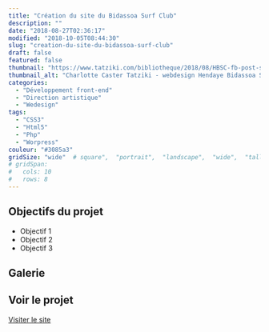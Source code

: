 ```yaml
---
title: "Création du site du Bidassoa Surf Club"
description: ""
date: "2018-08-27T02:36:17"
modified: "2018-10-05T08:44:30"
slug: "creation-du-site-du-bidassoa-surf-club"
draft: false
featured: false
thumbnail: "https://www.tatziki.com/bibliotheque/2018/08/HBSC-fb-post-site-online.jpg"
thumbnail_alt: "Charlotte Caster Tatziki - webdesign Hendaye Bidassoa Surf Club"
categories:
  - "Développement front-end"
  - "Direction artistique"
  - "Wedesign"
tags:
  - "CSS3"
  - "Html5"
  - "Php"
  - "Worpress"
couleur: "#3085a3"
gridSize: "wide"  # square",  "portrait",  "landscape",  "wide",  "tall",  "feat",  "mini",
# gridSpan:
#   cols: 10
#   rows: 8  
---
```


## Objectifs du projet

<!-- TODO: Ajouter les objectifs depuis ACF -->
- Objectif 1
- Objectif 2
- Objectif 3

## Galerie

<!-- TODO: Ajouter les images du projet -->

## Voir le projet

[Visiter le site](https://www.tatziki.com/creation-du-site-du-bidassoa-surf-club/)
